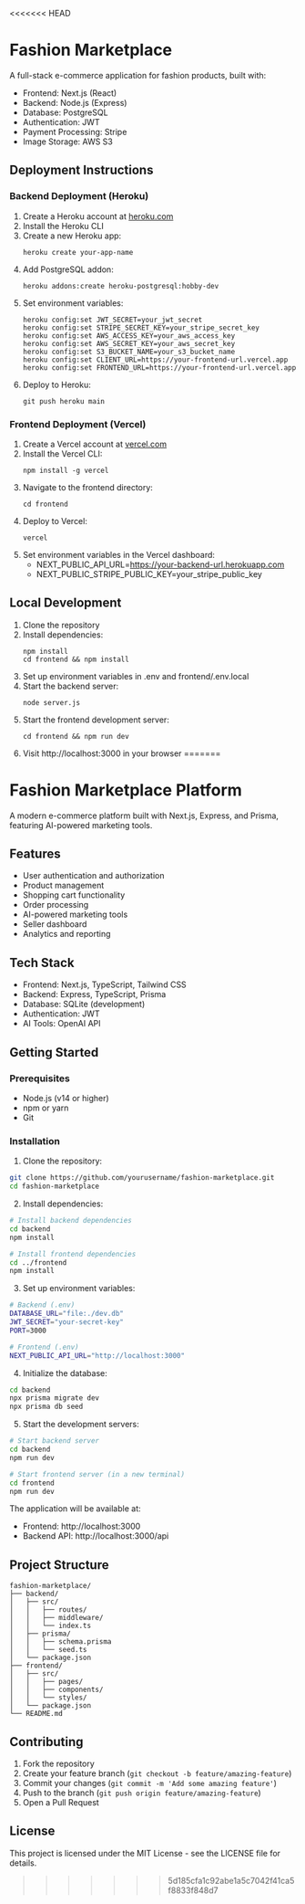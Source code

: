 <<<<<<< HEAD
# Fashion Marketplace

A full-stack e-commerce application for fashion products, built with:
- Frontend: Next.js (React)
- Backend: Node.js (Express)
- Database: PostgreSQL
- Authentication: JWT
- Payment Processing: Stripe
- Image Storage: AWS S3

## Deployment Instructions

### Backend Deployment (Heroku)

1. Create a Heroku account at [heroku.com](https://heroku.com)
2. Install the Heroku CLI
3. Create a new Heroku app:
   ```
   heroku create your-app-name
   ```
4. Add PostgreSQL addon:
   ```
   heroku addons:create heroku-postgresql:hobby-dev
   ```
5. Set environment variables:
   ```
   heroku config:set JWT_SECRET=your_jwt_secret
   heroku config:set STRIPE_SECRET_KEY=your_stripe_secret_key
   heroku config:set AWS_ACCESS_KEY=your_aws_access_key
   heroku config:set AWS_SECRET_KEY=your_aws_secret_key
   heroku config:set S3_BUCKET_NAME=your_s3_bucket_name
   heroku config:set CLIENT_URL=https://your-frontend-url.vercel.app
   heroku config:set FRONTEND_URL=https://your-frontend-url.vercel.app
   ```
6. Deploy to Heroku:
   ```
   git push heroku main
   ```

### Frontend Deployment (Vercel)

1. Create a Vercel account at [vercel.com](https://vercel.com)
2. Install the Vercel CLI:
   ```
   npm install -g vercel
   ```
3. Navigate to the frontend directory:
   ```
   cd frontend
   ```
4. Deploy to Vercel:
   ```
   vercel
   ```
5. Set environment variables in the Vercel dashboard:
   - NEXT_PUBLIC_API_URL=https://your-backend-url.herokuapp.com
   - NEXT_PUBLIC_STRIPE_PUBLIC_KEY=your_stripe_public_key

## Local Development

1. Clone the repository
2. Install dependencies:
   ```
   npm install
   cd frontend && npm install
   ```
3. Set up environment variables in .env and frontend/.env.local
4. Start the backend server:
   ```
   node server.js
   ```
5. Start the frontend development server:
   ```
   cd frontend && npm run dev
   ```
6. Visit http://localhost:3000 in your browser 
=======
# Fashion Marketplace Platform

A modern e-commerce platform built with Next.js, Express, and Prisma, featuring AI-powered marketing tools.

## Features

- User authentication and authorization
- Product management
- Shopping cart functionality
- Order processing
- AI-powered marketing tools
- Seller dashboard
- Analytics and reporting

## Tech Stack

- Frontend: Next.js, TypeScript, Tailwind CSS
- Backend: Express, TypeScript, Prisma
- Database: SQLite (development)
- Authentication: JWT
- AI Tools: OpenAI API

## Getting Started

### Prerequisites

- Node.js (v14 or higher)
- npm or yarn
- Git

### Installation

1. Clone the repository:
```bash
git clone https://github.com/yourusername/fashion-marketplace.git
cd fashion-marketplace
```

2. Install dependencies:
```bash
# Install backend dependencies
cd backend
npm install

# Install frontend dependencies
cd ../frontend
npm install
```

3. Set up environment variables:
```bash
# Backend (.env)
DATABASE_URL="file:./dev.db"
JWT_SECRET="your-secret-key"
PORT=3000

# Frontend (.env)
NEXT_PUBLIC_API_URL="http://localhost:3000"
```

4. Initialize the database:
```bash
cd backend
npx prisma migrate dev
npx prisma db seed
```

5. Start the development servers:
```bash
# Start backend server
cd backend
npm run dev

# Start frontend server (in a new terminal)
cd frontend
npm run dev
```

The application will be available at:
- Frontend: http://localhost:3000
- Backend API: http://localhost:3000/api

## Project Structure

```
fashion-marketplace/
├── backend/
│   ├── src/
│   │   ├── routes/
│   │   ├── middleware/
│   │   └── index.ts
│   ├── prisma/
│   │   ├── schema.prisma
│   │   └── seed.ts
│   └── package.json
├── frontend/
│   ├── src/
│   │   ├── pages/
│   │   ├── components/
│   │   └── styles/
│   └── package.json
└── README.md
```

## Contributing

1. Fork the repository
2. Create your feature branch (`git checkout -b feature/amazing-feature`)
3. Commit your changes (`git commit -m 'Add some amazing feature'`)
4. Push to the branch (`git push origin feature/amazing-feature`)
5. Open a Pull Request

## License

This project is licensed under the MIT License - see the LICENSE file for details. 
>>>>>>> 5d185cfa1c92abe1a5c7042f41ca5f8833f848d7
